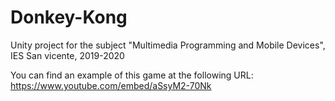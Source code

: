 # Donkey-Kong
Unity project for the subject "Multimedia Programming and Mobile Devices", IES San vicente, 2019-2020

You can find an example of this game at the following URL: https://www.youtube.com/embed/aSsyM2-70Nk
